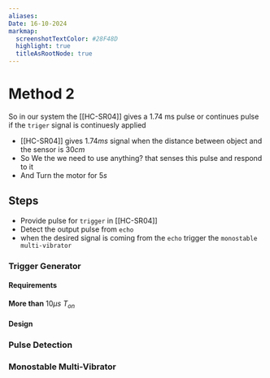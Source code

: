 ```yaml
---
aliases: 
Date: 16-10-2024
markmap:
  screenshotTextColor: #28F48D
  highlight: true
  titleAsRootNode: true
---
```


# Method 2
So in our system the [[HC-SR04]] gives a $1.74 \text{ ms}$ pulse or continues pulse if the `triger` signal is continuesly applied 
- [[HC-SR04]] gives $1.74  ms$ signal when the distance between object and the sensor is $30 cm$
- So We the we need to use anything? that senses this pulse and respond to it 
- And Turn the motor for $5s$

## Steps 
- Provide pulse for `trigger` in [[HC-SR04]]
- Detect the output pulse from `echo`
- when the desired signal is coming from the `echo` trigger the `monostable multi-vibrator`

### Trigger Generator
#### Requirements 
**More than** $10\mu s$ $T_{on}$
#### Design
### Pulse Detection

### Monostable Multi-Vibrator
